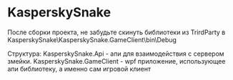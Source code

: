 # KasperskySnake
После сборки проекта, не забудьте скинуть библиотеки из TrirdParty в KasperskySnake\KasperskySnake.GameClient\bin\Debug

Структура:
KasperskySnake.Api - апи для взаимодействия с сервером змейки.
KasperskySnake.GameClient - wpf приложение, использующее апи библиотеку, а именно сам игровой клиент
